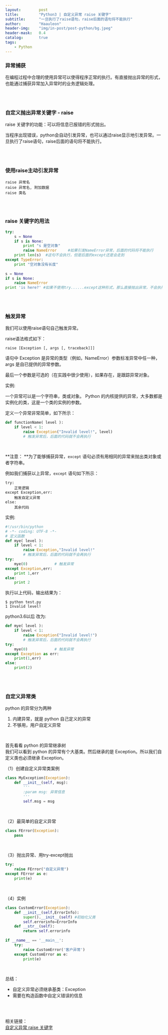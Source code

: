 ```yaml
---
layout:        post
title:         "Python3 | 自定义异常 raise 关键字"
subtitle:      "一旦执行了raise语句，raise后面的语句将不能执行"
author:        "Haauleon"
header-img:    "img/in-post/post-python/bg.jpeg"
header-mask:   0.4
catalog:       true
tags:
    - Python
---
```



### 异常捕获
在编程过程中合理的使用异常可以使得程序正常的执行。有直接抛出异常的形式，也能通过捕获异常加入异常时的业务逻辑处理。     

<br>
<br>

### 自定义抛出异常关键字 - raise
raise 关键字的功能：可以将信息已报错的形式抛出。     

当程序出现错误，python会自动引发异常，也可以通过raise显示地引发异常。一旦执行了raise语句，raise后面的语句将不能执行。

<br>
<br>

### 使用raise主动引发异常
```
raise 异常名
raise 异常名, 附加数据
raise 类名
```

<br>
<br>

### raise 关键字的用法
```python
try:
    s = None
    if s is None:
        print "s 是空对象"
        raise NameError     #如果引发NameError异常，后面的代码将不能执行
    print len(s)  #这句不会执行，但是后面的except还是会走到
except TypeError:
    print "空对象没有长度"
 
s = None
if s is None:
    raise NameError 
print 'is here?' #如果不使用try......except这种形式，那么直接抛出异常，不会执行到这里
```

<br>
<br>

### 触发异常
我们可以使用raise语句自己触发异常。     

raise语法格式如下：    
```
raise [Exception [, args [, traceback]]]
```

语句中 Exception 是异常的类型（例如，NameError）参数标准异常中任一种，args 是自已提供的异常参数。      

最后一个参数是可选的（在实践中很少使用），如果存在，是跟踪异常对象。      

实例:     

一个异常可以是一个字符串，类或对象。 Python 的内核提供的异常，大多数都是实例化的类，这是一个类的实例的参数。      

定义一个异常非常简单，如下所示：    
```python
def functionName( level ):
    if level < 1:
        raise Exception("Invalid level!", level)
        # 触发异常后，后面的代码就不会再执行
```

<br>

**注意： **为了能够捕获异常，`except` 语句必须有用相同的异常来抛出类对象或者字符串。     

例如我们捕获以上异常，`except` 语句如下所示：    
```
try:
    正常逻辑
except Exception,err:
    触发自定义异常   
else:
    其余代码
```

实例:       
```python
#!/usr/bin/python
# -*- coding: UTF-8 -*-
# 定义函数
def mye( level ):
    if level < 1:
        raise Exception,"Invalid level!"
        # 触发异常后，后面的代码就不会再执行
try:
    mye(0)            # 触发异常
except Exception,err:
    print 1,err
else:
    print 2
```

执行以上代码，输出结果为：    
```
$ python test.py
1 Invalid level!
```

python3.6以后 改为:      
```python
def mye( level ):
    if level < 1:
        raise Exception("Invalid level!")
        # 触发异常后，后面的代码就不会再执行
try:
    mye(0)            # 触发异常
except Exception as err:
    print(1,err)
else:
    print(2)
```

<br>
<br>

### 自定义异常类
python 的异常分为两种     
1. 内建异常，就是 python 自己定义的异常     
2. 不够用，用户自定义异常

<br>

首先看看 python 的异常继承树     
我们可以看到 python 的异常有个大基类。然后继承的是 Exception。所以我们自定义类也必须继承 Exception。

（1）创建自定义异常类案例     
```python
class MyException(Exception):
    def __init__(self, msg):
        '''
        :param msg: 异常信息
        '''
        self.msg = msg
```

<br>

（2）最简单的自定义异常     
```python
class FError(Exception):
    pass
```

<br>

（3）抛出异常、用try-except抛出      
```python
try:
    raise FError("自定义异常")
except FError as e:
    print(e)
```

<br>

（4）实例            
```python
class CustomError(Exception):
    def __init__(self,ErrorInfo):
        super().__init__(self) #初始化父类
        self.errorinfo=ErrorInfo
    def __str__(self):
        return self.errorinfo
 
if __name__ == '__main__':
    try:
        raise CustomError('客户异常')
    except CustomError as e:
        print(e)
```

<br>

总结：    
- 自定义异常必须继承基类：Exception    
- 需要在构造函数中自定义错误的信息

<br>
<br>

相关链接：    
[自定义异常 raise 关键字](https://blog.csdn.net/weixin_67859959/article/details/129104953)